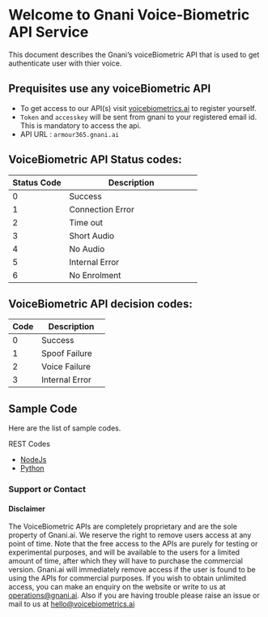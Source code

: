 # Welcome to Gnani Voice-Biometric API Service

This document describes the Gnani’s voiceBiometric API that is used to get authenticate user with thier voice.

## Prequisites use any voiceBiometric API
- To get access to our API(s) visit [voicebiometrics.ai](https://voicebiometrics.ai/api/) to register yourself.
- `Token` and `accesskey` will be sent from gnani to your registered email id. This is mandatory to access the api.
- API URL : `armour365.gnani.ai`

## VoiceBiometric API Status codes:

<table>
<colgroup>
<col width="30%" />
<col width="70%" />
</colgroup>
<thead>
<tr class="header">
<th>Status Code</th>
<th>Description</th>
</tr>
</thead>
<tbody>
<tr>
<td markdown="span">0</td>
<td markdown="span">Success</td>
</tr>
 <tr>
<td markdown="span">1</td>
<td markdown="span">Connection Error</td>
 </tr>
<tr>
<td markdown="span">2</td>
<td markdown="span">Time out</td>
</tr>
 <tr>
<td markdown="span">3</td>
<td markdown="span">Short Audio</td>
</tr>
 <tr>
<td markdown="span">4</td>
<td markdown="span">No Audio</td>
</tr>
 <tr>
<td markdown="span">5</td>
<td markdown="span">Internal Error</td>
</tr>
 <tr>
<td markdown="span">6</td>
<td markdown="span">No Enrolment</td>
</tr>
</tbody>
</table>

## VoiceBiometric API decision codes:

<table>
<colgroup>
<col width="30%" />
<col width="70%" />
</colgroup>
<thead>
<tr class="header">
<th>Code</th>
<th>Description</th>
</tr>
</thead>
<tbody>
<tr>
<td markdown="span">0</td>
<td markdown="span">Success</td>
</tr>
 <tr>
<td markdown="span">1</td>
<td markdown="span">Spoof Failure</td>
 </tr>
<tr>
<td markdown="span">2</td>
<td markdown="span">Voice Failure</td>
</tr>
 <tr>
<td markdown="span">3</td>
<td markdown="span">Internal Error</td>
</tr>
</tbody>
</table>

## Sample Code
Here are the list of sample codes.

REST Codes
- [NodeJs](https://github.com/gnani-ai/gnani-voicebiometric/tree/master/Nodejs-Client)
- [Python](https://github.com/gnani-ai/gnani-voicebiometric/tree/master/Python-Client)

### Support or Contact

#### Disclaimer
The VoiceBiometric APIs are completely proprietary and are the sole property of Gnani.ai. We reserve the right to remove users access at any point of time. Note that the free access to the APIs are purely for testing or experimental purposes, and will be available to the users for a limited amount of time, after which they will have to purchase the commercial version. Gnani.ai will immediately remove access if the user is found to be using the APIs for commercial purposes. If you wish to obtain unlimited access, you can make an enquiry on the website or write to us at operations@gnani.ai. Also if you are having trouble please raise an issue or mail to us at hello@voicebiometrics.ai
